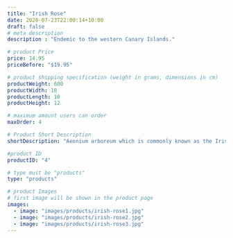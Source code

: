 ```yaml
---
title: "Irish Rose"
date: 2020-07-23T22:00:14+10:00
draft: false
# meta description
description : "Endemic to the western Canary Islands."

# product Price
price: 14.95
priceBefore: "$19.95"

# product shipping specification (weight in grams, dimensions in cm)
productWeight: 600
productWidth: 10
productLength: 10
productHeight: 12

# maximum amount users can order
maxOrder: 4

# Product Short Description
shortDescription: "Aeonium arboreum which is commonly known as the Irish Rose, is a subtropical subshrub from the plant family Crassulaceae. The plant is endemic to the western Canary Islands of Tenerife, La Palma, El Hierro, La Gomera and Gran Canaria."

#product ID
productID: "4"

# type must be "products"
type: "products"

# product Images
# first image will be shown in the product page
images:
  - image: "images/products/irish-rose1.jpg"
  - image: "images/products/irish-rose2.jpg"
  - image: "images/products/irish-rose3.jpg"
---
```

